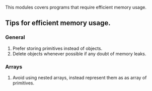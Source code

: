 This modules covers programs that require efficient memory usage.

## Tips for efficient memory usage.

### General 

1. Prefer storing primitives instead of objects.
2. Delete objects whenever possible if any doubt of memory leaks. 


### Arrays

1. Avoid using nested arrays, instead represent them as as array of primitives. 



